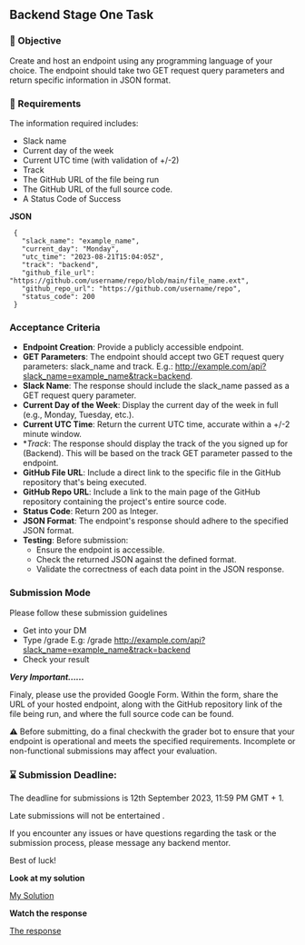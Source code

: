 ## Backend Stage One Task

### 🎯 Objective
Create and host an endpoint using any programming language of your choice.
The endpoint should take two GET request query parameters and return specific information in JSON format.

### 📜 Requirements
The information required includes:
* Slack name
* Current day of the week
* Current UTC time (with validation of +/-2)
* Track
* The GitHub URL of the file being run
* The GitHub URL of the full source code.
* A Status Code of Success

**JSON**
```
 {
   "slack_name": "example_name",
   "current_day": "Monday",
   "utc_time": "2023-08-21T15:04:05Z",
   "track": "backend",
   "github_file_url": "https://github.com/username/repo/blob/main/file_name.ext",
   "github_repo_url": "https://github.com/username/repo",
   "status_code": 200
 }
```

### Acceptance Criteria
* **Endpoint Creation**: Provide a publicly accessible endpoint.
* **GET Parameters**: The endpoint should accept two GET request query parameters: slack_name and track.
E.g.: http://example.com/api?slack_name=example_name&track=backend.
* **Slack Name**: The response should include the slack_name passed as a GET request query parameter.
* **Current Day of the Week**: Display the current day of the week in full (e.g., Monday, Tuesday, etc.).
* **Current UTC Time**: Return the current UTC time, accurate within a +/-2 minute window.
* **Track*: The response should display the track of the you signed up for (Backend). This will be based on the track GET parameter passed to the endpoint.
* **GitHub File URL**: Include a direct link to the specific file in the GitHub repository that's being executed.
* **GitHub Repo URL**: Include a link to the main page of the GitHub repository containing the project's entire source code.
* **Status Code**: Return 200 as Integer.
* **JSON Format**: The endpoint's response should adhere to the specified JSON format.
* **Testing**: Before submission:
  - Ensure the endpoint is accessible.
  - Check the returned JSON against the defined format.
  - Validate the correctness of each data point in the JSON response.

### Submission Mode
Please follow these submission guidelines
* Get into your DM
* Type /grade <your-api-endpoint-url-with-the-query-parameters> E.g: /grade http://example.com/api?slack_name=example_name&track=backend
* Check your result

***Very Important......***

Finaly, please use the provided Google Form. Within the form, share the URL of your hosted endpoint, along with the GitHub repository link of the file being run, and where the full source code can be found.

⚠️ Before submitting, do a final checkwith the grader bot to ensure that your endpoint is operational and meets the specified requirements. Incomplete or non-functional submissions may affect your evaluation.

### ⌛ Submission Deadline:
The deadline for submissions is 12th September 2023, 11:59 PM GMT + 1.

Late submissions will not be entertained .

If you encounter any issues or have questions regarding the task or the submission process, please message any backend mentor.

Best of luck!

**Look at my solution**

[ My Solution ](./endpoint.php)

**Watch the response**

[ The response ](http://faspay.42web.io/api?slack_name=Faruk_Abubakar_Sadiq&track=backend)
